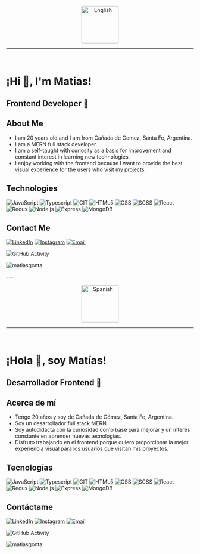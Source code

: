 <p align="center">
  <img src="https://upload.wikimedia.org/wikipedia/en/thumb/a/ae/Flag_of_the_United_Kingdom.svg/2560px-Flag_of_the_United_Kingdom.svg.png" alt="English" width="100px" />
</p>

---
<br />
<h1 align="left">¡Hi 👋, I'm Matias! </h1>
<h2>Frontend Developer 🎨</h2>

## About Me
- I am 20 years old and I am from Cañada de Gomez, Santa Fe, Argentina.
- I am a MERN full stack developer.
- I am a self-taught with curiosity as a basis for improvement and constant interest in learning new technologies.
- I enjoy working with the frontend because I want to provide the best visual experience for the users who visit my projects.

## Technologies
  ![JavaScript](https://img.shields.io/badge/-JavaScript-333333?style=flat&logo=javascript)
  ![Typescript](https://img.shields.io/badge/-Typescript-333333?style=flat&logo=typescript)
  ![GIT](https://img.shields.io/badge/-GIT-333333?style=flat&logo=git)
  ![HTML5](https://img.shields.io/badge/-HTML5-333333?style=flat&logo=HTML5)
  ![CSS](https://img.shields.io/badge/-CSS-333333?style=flat&logo=CSS3&logoColor=1572B6)
  ![SCSS](https://img.shields.io/badge/-SCSS-333333?style=flat&logo=SASS&logoColor=CE6B9E)
  ![React](https://img.shields.io/badge/-React-333333?style=flat&logo=react)
  ![Redux](https://img.shields.io/badge/-Redux-333333?style=flat&logo=redux)
  ![Node.js](https://img.shields.io/badge/-Node.js-333333?style=flat&logo=node.js)
  ![Express](https://img.shields.io/badge/-Express-333333?style=flat&logo=express)
  ![MongoDB](https://img.shields.io/badge/-MongoDB-333333?style=flat&logo=MongoDB)

## Contact Me
<a href="https://linkedin.com/in/matiasgonta" target="_blank"><img alt="LinkedIn" src="https://img.shields.io/badge/LinkedIn-matiasgonta-blue?style=flat-square&logo=linkedin"></a>
<a href="https://www.instagram.com/matigonta_/" target="_blank"><img alt="Instagram" src="https://img.shields.io/badge/Instagram-matigonta_-blue?style=flat-square&logo=instagram"></a>
<a href="maret2023@gmail.com" target="_blank"><img alt="Email" src="https://img.shields.io/badge/Gmail-maret2023@gmail.com-blue?style=flat-square&logo=gmail"></a>  

![GitHub Activity](https://github-readme-stats.vercel.app/api?username=MatiasGonta&show_icons=true)

<p align="left"> <img src="https://komarev.com/ghpvc/?username=MatiasGonta&label=Profile%20views&color=0e75b6&style=flat" alt="matiasgonta" /> </p>
---

<p align="center">
  <img src="https://upload.wikimedia.org/wikipedia/commons/thumb/9/9a/Flag_of_Spain.svg/2560px-Flag_of_Spain.svg.png" alt="Spanish" width="100px" />
</p>

---
<br/>
<h1 align="left">¡Hola 👋, soy Matías!</h1>
<h2>Desarrollador Frontend 🎨</h2>

## Acerca de mí
- Tengo 20 años y soy de Cañada de Gómez, Santa Fe, Argentina.
- Soy un desarrollador full stack MERN.
- Soy autodidacta con la curiosidad como base para mejorar y un interés constante en aprender nuevas tecnologías.
- Disfruto trabajando en el frontend porque quiero proporcionar la mejor experiencia visual para los usuarios que visitan mis proyectos.

## Tecnologías
  ![JavaScript](https://img.shields.io/badge/-JavaScript-333333?style=flat&logo=javascript)
  ![Typescript](https://img.shields.io/badge/-Typescript-333333?style=flat&logo=typescript)
  ![GIT](https://img.shields.io/badge/-GIT-333333?style=flat&logo=CSS3&logoColor=1572B6)
  ![HTML5](https://img.shields.io/badge/-HTML5-333333?style=flat&logo=HTML5)
  ![CSS](https://img.shields.io/badge/-CSS-333333?style=flat&logo=CSS3&logoColor=1572B6)
  ![SCSS](https://img.shields.io/badge/-SCSS-333333?style=flat&logo=SASS&logoColor=CE6B9E)
  ![React](https://img.shields.io/badge/-React-333333?style=flat&logo=react)
  ![Redux](https://img.shields.io/badge/-Redux-333333?style=flat&logo=redux)
  ![Node.js](https://img.shields.io/badge/-Node.js-333333?style=flat&logo=node.js)
  ![Express](https://img.shields.io/badge/-Express-333333?style=flat&logo=express)
  ![MongoDB](https://img.shields.io/badge/-MongoDB-333333?style=flat&logo=MongoDB)

## Contáctame
<a href="https://linkedin.com/in/matiasgonta" target="_blank"><img alt="LinkedIn" src="https://img.shields.io/badge/LinkedIn-matiasgonta-blue?style=flat-square&logo=linkedin"></a>
<a href="https://www.instagram.com/matigonta_/" target="_blank"><img alt="Instagram" src="https://img.shields.io/badge/Instagram-matigonta_-blue?style=flat-square&logo=instagram"></a>
<a href="maret2023@gmail.com" target="_blank"><img alt="Email" src="https://img.shields.io/badge/Gmail-maret2023@gmail.com-blue?style=flat-square&logo=gmail"></a> 

![GitHub Activity](https://github-readme-stats.vercel.app/api?username=MatiasGonta&show_icons=true)

<p align="left"> <img src="https://komarev.com/ghpvc/?username=MatiasGonta&label=Profile%20views&color=0e75b6&style=flat" alt="matiasgonta" /> </p>

